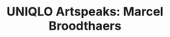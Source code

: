 ---
title: |
  UNIQLO Artspeaks: Marcel Broodthaers
ongoing: false
years: 2021
link: https://www.moma.org/magazine/articles/610
description: >
  An interview as part of MoMA‘s Artspeaks series discussing Marcel Broodthaers *A&nbsp;Throw of the Dice Will Never Abolish Chance*, focusing on its role in the design canon and its influence on my own work.
---